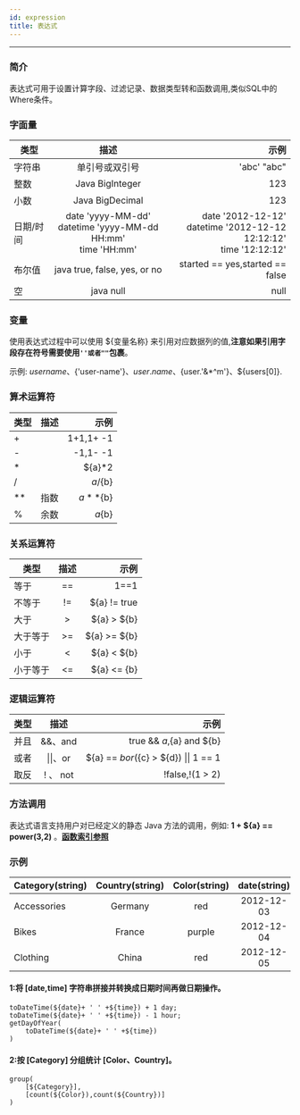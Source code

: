 ```yaml
---
id: expression
title: 表达式
---
```


---
### 简介
表达式可用于设置计算字段、过滤记录、数据类型转和函数调用,类似SQL中的Where条件。

### 字面量

| 类型         |   描述                                         |      示例         |
| ------------| :-----------:                                  | -----:           |
| 字符串       |   单引号或双引号                                 |   'abc' "abc"     |
| 整数         |   Java BigInteger                             | 123               |
| 小数         |   Java BigDecimal                             | 123     |
| 日期/时间     |   date 'yyyy-MM-dd' <br/> datetime 'yyyy-MM-dd HH:mm'<br/> time 'HH:mm' <br/> |  date '2012-12-12' <br/> datetime '2012-12-12 12:12:12' <br/> time '12:12:12'<br/>  |
| 布尔值       |   java true, false, yes, or no                 | started == yes,started == false     |
| 空          |   java null                                    | null    |

### 变量
使用表达式过程中可以使用 ${变量名称} 来引用对应数据列的值,**注意如果引用字段存在符号需要使用`''或者""`包裹**。

示例: ${username}、${'user-name'}、${user.name}、${user.'&*^m'}、${users[0]}.

### 算术运算符

| 类型         |   描述                                         |      示例         |
| ------------| :-----------:                                  | -----:           |
|   +         |                                            |      1+1,1+ -1         |
|   -         |                                            |      -1,1- -1         |
|   *         |                                            |      ${a}*2         |
|   /         |                                            |      ${a}/${b}         |
|   **        |   指数                                         |      ${a}**${b}         |
|   %        |   余数                                         |      ${a}%${b}         |

### 关系运算符

| 类型         |   描述                                         |      示例         |
| ------------| :-----------:                                  | -----:           |
|   等于         | ==                                             |1==1         |
|   不等于        | !=                                           | ${a} != true         |
|   大于         |   >                                         | ${a} > ${b}         |
|   大于等于        |  >=                                          | ${a} >= ${b}         |
|   小于        |  <                                          | ${a} < ${b}         |
|   小于等于       |   <=                                         | ${a} <= {b}         |

### 逻辑运算符

| 类型         |   描述                                         |      示例         |
| ------------| :-----------:                                  | -----:           |
|   并且         | &&、and                                      |true && ${a},${a} and ${b}         |
|   或者        | &#124;&#124;、or                              | ${a} == ${b} or (${c} > ${d}) &#124;&#124; 1 == 1         |
|   取反         |   ! 、 not                                         | !false,!(1 > 2)         |

### 方法调用
表达式语言支持用户对已经定义的静态 Java 方法的调用，例如: **1 + ${a} == power(3,2)** 。**[函数索引参照](/expression/functionIndex)**

### 示例
| Category(string)        |   Country(string)        |   Color(string) |   date(string)  |   time(string)  |
| -------------   | :-----------:     | :-----: | :-----: | :-----: |
| Accessories     |   Germany         | red     | 2012-12-03     | 12:06:15|
| Bikes           |   France          | purple  | 2012-12-04     | 12:06:16|
| Clothing        |   China           | red     | 2012-12-05     | 12:06:14|

#### 1:将 **[date,time]** 字符串拼接并转换成日期时间再做日期操作。
    toDateTime(${date}+ ' ' +${time}) + 1 day;
    toDateTime(${date}+ ' ' +${time}) - 1 hour;
    getDayOfYear(
        toDateTime(${date}+ ' ' +${time})
    )
#### 2:按 **[Category]** 分组统计  **[Color、Country]**。
    group(
        [${Category}],
        [count(${Color}),count(${Country})]
    )